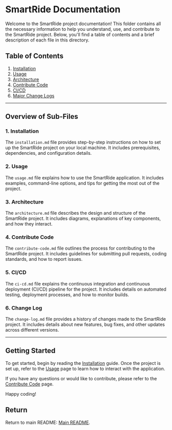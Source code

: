 # SmartRide Documentation

Welcome to the SmartRide project documentation! This folder contains all the necessary information to help you understand, use, and contribute to the SmartRide project. Below, you'll find a table of contents and a brief description of each file in this directory.

## Table of Contents

1. [Installation](installation.md)
2. [Usage](usage.md)
3. [Architecture](architecture.md)
4. [Contribute Code](contribute-code.md)
5. [CI/CD](ci-cd.md)
6. [Major Change Logs](change-log.md)

---

## Overview of Sub-Files

### 1. Installation

The `installation.md` file provides step-by-step instructions on how to set up the SmartRide project on your local machine. It includes prerequisites, dependencies, and configuration details.

### 2. Usage

The `usage.md` file explains how to use the SmartRide application. It includes examples, command-line options, and tips for getting the most out of the project.

### 3. Architecture

The `architecture.md` file describes the design and structure of the SmartRide project. It includes diagrams, explanations of key components, and how they interact.

### 4. Contribute Code

The `contribute-code.md` file outlines the process for contributing to the SmartRide project. It includes guidelines for submitting pull requests, coding standards, and how to report issues.

### 5. CI/CD

The `ci-cd.md` file explains the continuous integration and continuous deployment (CI/CD) pipeline for the project. It includes details on automated testing, deployment processes, and how to monitor builds.

### 6. Change Log

The `change-log.md` file provides a history of changes made to the SmartRide project. It includes details about new features, bug fixes, and other updates across different versions.

---

## Getting Started

To get started, begin by reading the [Installation](installation.md) guide. Once the project is set up, refer to the [Usage](usage.md) page to learn how to interact with the application.

If you have any questions or would like to contribute, please refer to the [Contribute Code](contribute-code.md) page.

Happy coding!

## Return

Return to main README: [Main README](../README.md).
